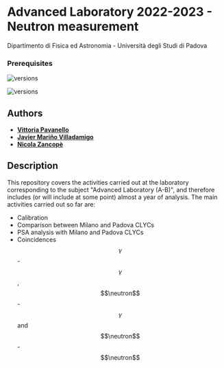 # Advanced Laboratory 2022-2023 - Neutron measurement
Dipartimento di Fisica ed Astronomia - Università degli Studi di Padova 

### Prerequisites

![versions](https://img.shields.io/pypi/pyversions/pybadges.svg)

![versions](https://img.shields.io/badge/-c++-black?logo=c%2B%2B&style=social)

## Authors

* [**Vittoria Pavanello**](https://github.com/vittoriapv) 
* [**Javier Mariño Villadamigo**](https://github.com/javivilladamigo)
* [**Nicola Zancopè**](https://github.com/nicolazancope) 


## Description
This repository covers the activities carried out at the laboratory corresponding to the subject "Advanced Laboratory (A-B)", and therefore includes (or will include at some point) almost a year of analysis. The main activities carried out so far are:
* Calibration
* Comparison between Milano and Padova CLYCs
* PSA analysis with Milano and Padova CLYCs
* Coincidences $$\gamma$$-$$\gamma$$, $$\neutron$$-$$\gamma$$ and $$\neutron$$-$$\neutron$$
